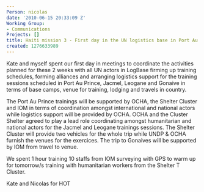 ```yaml
---
Person: nicolas
date: '2010-06-15 20:33:09 Z'
Working Group:
- Communications
Projects: []
title: Haiti mission 3 - First day in the UN logistics base in Port Au Prince
created: 1276633989
---
```

<p>Kate and myself spent our first day in meetings to coordinate the activities planned for these 2 weeks with all UN actors in LogBase firming up training schedules, forming alliances and arranging logistics support for the training sessions scheduled in Port Au Prince, Jacmel, Leogane and Gonaive in terms of base camps, venue for training, lodging and travels in country.</p><p>The Port Au Prince trainings will be supported by OCHA, the Shelter Cluster and IOM in terms of coordination amongst international and national actors while logistics support will be provided by OCHA. OCHA and the Cluster Shelter agreed to play a lead role coordinating amongst humanitarian and national actors for the Jacmel and Leogane trainings sessions. The Shelter Cluster will provide two vehicles for the whole trip while UNDP &amp; OCHA furnish the venues for the exercices. The trip to Gonaives will be supported by IOM from travel to venue.</p><p>We spent 1 hour training 10 staffs from IOM surveying with GPS to warm up for tomorrow/s training with humanitarian workers from the Shelter T Cluster.</p><p>Kate and Nicolas for HOT</p>
